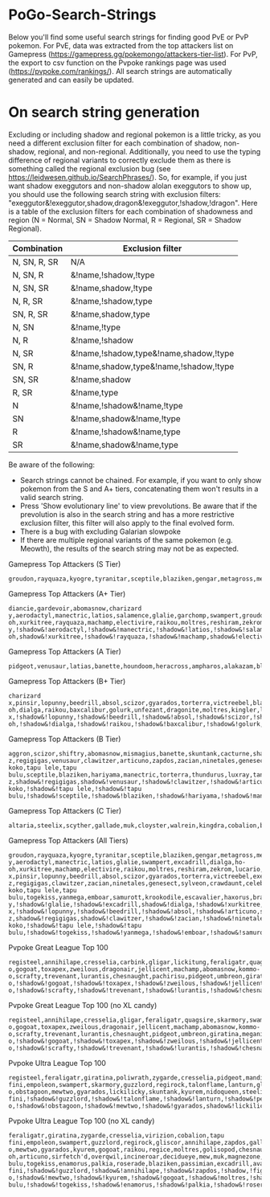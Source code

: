 # PoGo-Search-Strings

Below you'll find some useful search strings for finding good PvE or PvP pokemon. For PvE, data was extracted from the top attackers list on Gamepress (https://gamepress.gg/pokemongo/attackers-tier-list). For PvP, the export to csv function on the Pvpoke rankings page was used (https://pvpoke.com/rankings/). All search strings are automatically generated and can easily be updated.

# On search string generation

Excluding or including shadow and regional pokemon is a little tricky, as you need a different exclusion filter for each combination of shadow, non-shadow, regional, and non-regional. Additionally, you need to use the typing difference of regional variants to correctly exclude them as there is something called the regional exclusion bug (see https://leidwesen.github.io/SearchPhrases/). So, for example, if you just want shadow exeggutors and non-shadow alolan exeggutors to show up, you should use the following search string with exclusion filters: "exeggutor&!exeggutor,shadow,dragon&!exeggutor,!shadow,!dragon". Here is a table of the exclusion filters for each combination of shadowness and region (N = Normal, SN = Shadow Normal, R = Regional, SR = Shadow Regional).

| Combination  | Exclusion filter                       |
|--------------|----------------------------------------|
| N, SN, R, SR | N/A                                    |
| N, SN, R     | &!name,!shadow,!type                   |
| N, SN, SR    | &!name,shadow,!type                    |
| N, R, SR     | &!name,!shadow,type                    |
| SN, R, SR    | &!name,shadow,type                     |
| N, SN        | &!name,!type                           |
| N, R         | &!name,!shadow                         |
| N, SR        | &!name,!shadow,type&!name,shadow,!type |
| SN, R        | &!name,shadow,type&!name,!shadow,!type |
| SN, SR       | &!name,shadow                          |
| R, SR        | &!name,type                            |
| N            | &!name,!shadow&!name,!type             |
| SN           | &!name,shadow&!name,!type              |
| R            | &!name,!shadow&!name,type              |
| SR           | &!name,shadow&!name,type               |

Be aware of the following:
- Search strings cannot be chained. For example, if you want to only show pokemon from the S and A+ tiers, concatenating them won't results in a valid search string.
- Press 'Show evolutionary line' to view prevolutions. Be aware that if the prevolution is also in the search string and has a more restrictive exclusion filter, this filter will also apply to the final evolved form.
- There is a bug with excluding Galarian slowpoke
- If there are multiple regional variants of the same pokemon (e.g. Meowth), the results of the search string may not be as expected.

Gamepress Top Attackers (S Tier)
```
groudon,rayquaza,kyogre,tyranitar,sceptile,blaziken,gengar,metagross,mewtwo,salamence,dragonite,garchomp,palkia,kartana,mamoswine,terrakion,chandelure,rhyperior,rampardos&!groudon,!shadow&!rayquaza,!shadow&!kyogre,!shadow&!sceptile,!shadow&!blaziken,!shadow&!gengar,!shadow&!metagross,shadow&!mewtwo,shadow&!salamence,shadow&!dragonite,shadow&!garchomp,shadow&!palkia,!shadow&!kartana,!shadow&!mamoswine,shadow&!terrakion,!shadow&!chandelure,shadow&!rhyperior,shadow&!rampardos,shadow
```

Gamepress Top Attackers (A+ Tier)
```
diancie,gardevoir,abomasnow,charizard y,aerodactyl,manectric,latios,salamence,glalie,garchomp,swampert,groudon,kyogre,excadrill,dialga,ho-oh,xurkitree,rayquaza,machamp,electivire,raikou,moltres,reshiram,zekrom,rhyperior,lucario,darmanitan&!diancie,!shadow&!gardevoir,!shadow&!abomasnow,!shadow&!charizard y,!shadow&!aerodactyl,!shadow&!manectric,!shadow&!latios,!shadow&!salamence,!shadow&!glalie,!shadow&!garchomp,!shadow&!groudon,shadow&!kyogre,shadow&!excadrill,shadow&!dialga,!shadow&!ho-oh,shadow&!xurkitree,!shadow&!rayquaza,!shadow&!machamp,shadow&!electivire,shadow&!raikou,shadow&!moltres,shadow&!moltres,!dark&!reshiram,!shadow&!zekrom,!shadow&!rhyperior,!shadow&!lucario,!shadow&!darmanitan,shadow&!darmanitan,!ice
```

Gamepress Top Attackers (A Tier)
```
pidgeot,venusaur,latias,banette,houndoom,heracross,ampharos,alakazam,blastoise,gengar,gardevoir,tangrowth,hariyama,staraptor,honchkrow,latios,blaziken,sceptile,aerodactyl,entei,zapdos,metagross,weavile,salamence,kyogre,enamorus,groudon,rampardos,garchomp,mamoswine,heatran,darkrai,conkeldurr,giratina,chandelure,hydreigon,volcarona,thundurus,landorus,keldeo,hoopa,yveltal,magnezone,tyranitar,mewtwo&!pidgeot,!shadow&!venusaur,!shadow&!latias,!shadow&!banette,!shadow&!houndoom,!shadow&!heracross,!shadow&!ampharos,!shadow&!alakazam,!shadow&!blastoise,!shadow&!gengar,shadow&!gardevoir,shadow&!tangrowth,shadow&!hariyama,shadow&!staraptor,shadow&!honchkrow,shadow&!latios,shadow&!blaziken,shadow&!sceptile,shadow&!aerodactyl,shadow&!entei,shadow&!zapdos,shadow&!zapdos,!fighting&!metagross,!shadow&!weavile,shadow&!salamence,!shadow&!kyogre,!shadow&!enamorus,!shadow&!groudon,!shadow&!rampardos,!shadow&!garchomp,!shadow&!mamoswine,!shadow&!heatran,!shadow&!darkrai,!shadow&!conkeldurr,!shadow&!giratina,!shadow&!chandelure,!shadow&!hydreigon,!shadow&!volcarona,!shadow&!thundurus,!shadow&!landorus,!shadow&!keldeo,!shadow&!hoopa,!shadow&!yveltal,!shadow&!magnezone,shadow&!tyranitar,!shadow&!mewtwo,!shadow
```

Gamepress Top Attackers (B+ Tier)
```
charizard x,pinsir,lopunny,beedrill,absol,scizor,gyarados,torterra,victreebel,blastoise,exeggutor,articuno,toxicroak,charizard,granbull,manectric,lugia,typhlosion,feraligatr,luxray,golem,infernape,empoleon,alakazam,venusaur,kyurem,vikavolt,breloom,gardevoir,zarude,swampert,pheromosa,nihilego,ho-oh,dialga,raikou,baxcalibur,golurk,unfezant,dragonite,moltres,kingler,latios,palkia,darmanitan,glaceon,landorus,zoroark,gengar,gigalith,shaymin,azelf,electivire,staraptor,chesnaught,tyrantrum,xerneas,magnezone,weavile,honchkrow,roserade,machamp&!charizard x,!shadow&!lopunny,!shadow&!beedrill,!shadow&!absol,!shadow&!scizor,!shadow&!torterra,shadow&!victreebel,shadow&!blastoise,shadow&!exeggutor,shadow&!articuno,shadow&!articuno,!psychic&!toxicroak,shadow&!charizard,shadow&!granbull,shadow&!manectric,shadow&!lugia,shadow&!typhlosion,shadow&!typhlosion,!ghost&!feraligatr,shadow&!luxray,shadow&!golem,shadow&!infernape,shadow&!empoleon,shadow&!alakazam,shadow&!venusaur,shadow&!kyurem,!shadow&!vikavolt,!shadow&!breloom,!shadow&!gardevoir,!shadow&!zarude,!shadow&!swampert,!shadow&!pheromosa,!shadow&!nihilego,!shadow&!ho-oh,!shadow&!dialga,!shadow&!raikou,!shadow&!baxcalibur,!shadow&!golurk,shadow&!unfezant,shadow&!dragonite,!shadow&!moltres,!shadow&!moltres,!dark&!kingler,!shadow&!latios,!shadow&!palkia,!shadow&!darmanitan,!shadow&!glaceon,!shadow&!landorus,!shadow&!zoroark,!shadow&!zoroark,!ghost&!gengar,!shadow&!gigalith,!shadow&!shaymin,!shadow&!azelf,!shadow&!electivire,!shadow&!staraptor,!shadow&!chesnaught,!shadow&!tyrantrum,!shadow&!xerneas,!shadow&!magnezone,!shadow&!weavile,!shadow&!honchkrow,!shadow&!roserade,!shadow&!machamp,!shadow
```

Gamepress Top Attackers (B Tier)
```
aggron,scizor,shiftry,abomasnow,mismagius,banette,skuntank,cacturne,sharpedo,ampharos,magmortar,hippowdon,latias,arcanine,vileplume,flygon,houndoom,porygon-z,regigigas,venusaur,clawitzer,articuno,zapdos,zacian,ninetales,genesect,sylveon,aerodactyl,crawdaunt,feraligatr,granbull,celebi,tapu koko,tapu lele,tapu bulu,sceptile,blaziken,hariyama,manectric,torterra,thundurus,luxray,tangrowth,togekiss,yanmega,golem,emboar,samurott,unfezant,krookodile,escavalier,haxorus,braviary,tornadus&!shiftry,shadow&!abomasnow,shadow&!mismagius,shadow&!banette,shadow&!skuntank,shadow&!cacturne,shadow&!sharpedo,shadow&!ampharos,shadow&!magmortar,shadow&!hippowdon,shadow&!latias,shadow&!arcanine,shadow&!arcanine,!rock&!vileplume,shadow&!flygon,shadow&!houndoom,shadow&!porygon-z,shadow&!regigigas,shadow&!venusaur,!shadow&!clawitzer,!shadow&!articuno,!shadow&!articuno,psychic&!zapdos,!shadow&!zacian,!shadow&!ninetales,shadow&!ninetales,ice&!genesect,!shadow&!sylveon,!shadow&!aerodactyl,!shadow&!crawdaunt,!shadow&!feraligatr,!shadow&!granbull,!shadow&!celebi,!shadow&!tapu koko,!shadow&!tapu lele,!shadow&!tapu bulu,!shadow&!sceptile,!shadow&!blaziken,!shadow&!hariyama,!shadow&!manectric,!shadow&!torterra,!shadow&!thundurus,!shadow&!luxray,!shadow&!tangrowth,!shadow&!togekiss,!shadow&!yanmega,!shadow&!golem,!shadow&!golem,electric&!emboar,!shadow&!samurott,!shadow&!samurott,!dark&!unfezant,!shadow&!krookodile,!shadow&!escavalier,!shadow&!haxorus,!shadow&!braviary,!shadow&!braviary,!psychic&!tornadus,!shadow
```

Gamepress Top Attackers (C Tier)
```
altaria,steelix,scyther,gallade,muk,cloyster,walrein,kingdra,cobalion,bisharp,accelgor,virizion,tornadus,meloetta,eelektross,charizard,greninja,sirfetch'd,delphox,zebstrika,hoopa,braviary,overqwil,drifblim,archeops,simisage,alakazam,incineroar,victreebel,golem,exeggutor,jynx,pinsir,gyarados,jolteon,typhlosion,espeon,entei,lugia,toucannon,victini,lycanroc,lunala,cacturne,banette,jirachi,giratina,infernape,empoleon,raichu,deoxys,pidgeot&!altaria,!shadow&!steelix,!shadow&!scyther,shadow&!muk,shadow&!cloyster,shadow&!walrein,shadow&!kingdra,shadow&!cobalion,!shadow&!bisharp,!shadow&!accelgor,!shadow&!virizion,!shadow&!tornadus,!shadow&!meloetta,!shadow&!eelektross,!shadow&!charizard,!shadow&!greninja,!shadow&!sirfetch'd,!shadow&!delphox,!shadow&!hoopa,!shadow&!braviary,!shadow&!braviary,psychic&!overqwil,!shadow&!drifblim,shadow&!archeops,!shadow&!simisage,!shadow&!alakazam,!shadow&!incineroar,!shadow&!victreebel,!shadow&!golem,!shadow&!golem,!electric&!exeggutor,!shadow&!jynx,!shadow&!pinsir,!shadow&!gyarados,!shadow&!jolteon,!shadow&!typhlosion,!shadow&!typhlosion,!ghost&!espeon,!shadow&!entei,!shadow&!lugia,!shadow&!toucannon,!shadow&!victini,!shadow&!lycanroc,!shadow&!lunala,!shadow&!cacturne,!shadow&!banette,!shadow&!jirachi,!shadow&!giratina,!shadow&!infernape,!shadow&!empoleon,!shadow&!raichu,!shadow&!raichu,psychic&!deoxys,!shadow&!pidgeot,shadow
```

Gamepress Top Attackers (All Tiers)
```
groudon,rayquaza,kyogre,tyranitar,sceptile,blaziken,gengar,metagross,mewtwo,salamence,dragonite,garchomp,palkia,kartana,mamoswine,terrakion,chandelure,rhyperior,rampardos,diancie,gardevoir,abomasnow,charizard y,aerodactyl,manectric,latios,glalie,swampert,excadrill,dialga,ho-oh,xurkitree,machamp,electivire,raikou,moltres,reshiram,zekrom,lucario,darmanitan,pidgeot,venusaur,latias,banette,houndoom,heracross,ampharos,alakazam,blastoise,tangrowth,hariyama,staraptor,honchkrow,entei,zapdos,weavile,enamorus,heatran,darkrai,conkeldurr,giratina,hydreigon,volcarona,thundurus,landorus,keldeo,hoopa,yveltal,magnezone,charizard x,pinsir,lopunny,beedrill,absol,scizor,gyarados,torterra,victreebel,exeggutor,articuno,toxicroak,charizard,granbull,lugia,typhlosion,feraligatr,luxray,golem,infernape,empoleon,kyurem,vikavolt,breloom,zarude,pheromosa,nihilego,baxcalibur,golurk,unfezant,kingler,glaceon,zoroark,gigalith,shaymin,azelf,chesnaught,tyrantrum,xerneas,roserade,aggron,shiftry,mismagius,skuntank,cacturne,sharpedo,magmortar,hippowdon,arcanine,vileplume,flygon,porygon-z,regigigas,clawitzer,zacian,ninetales,genesect,sylveon,crawdaunt,celebi,tapu koko,tapu lele,tapu bulu,togekiss,yanmega,emboar,samurott,krookodile,escavalier,haxorus,braviary,tornadus,altaria,steelix,scyther,gallade,muk,cloyster,walrein,kingdra,cobalion,bisharp,accelgor,virizion,meloetta,eelektross,greninja,sirfetch'd,delphox,zebstrika,overqwil,drifblim,archeops,simisage,incineroar,jynx,jolteon,espeon,toucannon,victini,lycanroc,lunala,jirachi,raichu,deoxys&!rayquaza,!shadow&!palkia,!shadow&!kartana,!shadow&!terrakion,!shadow&!diancie,!shadow&!charizard y,!shadow&!glalie,!shadow&!excadrill,shadow&!dialga,!shadow&!xurkitree,!shadow&!moltres,!dark&!reshiram,!shadow&!zekrom,!shadow&!lucario,!shadow&!darmanitan,!shadow,!ice&!heracross,!shadow&!zapdos,!shadow,!fighting&!enamorus,!shadow&!heatran,!shadow&!darkrai,!shadow&!conkeldurr,!shadow&!giratina,!shadow&!hydreigon,!shadow&!volcarona,!shadow&!thundurus,!shadow&!landorus,!shadow&!keldeo,!shadow&!hoopa,!shadow&!yveltal,!shadow&!charizard x,!shadow&!lopunny,!shadow&!beedrill,!shadow&!absol,!shadow&!articuno,shadow,psychic&!articuno,!shadow,!psychic&!toxicroak,shadow&!typhlosion,!ghost&!kyurem,!shadow&!vikavolt,!shadow&!breloom,!shadow&!zarude,!shadow&!pheromosa,!shadow&!nihilego,!shadow&!baxcalibur,!shadow&!golurk,shadow&!kingler,!shadow&!glaceon,!shadow&!zoroark,!shadow&!zoroark,!ghost&!gigalith,!shadow&!shaymin,!shadow&!azelf,!shadow&!chesnaught,!shadow&!tyrantrum,!shadow&!xerneas,!shadow&!roserade,!shadow&!shiftry,shadow&!mismagius,shadow&!skuntank,shadow&!sharpedo,shadow&!magmortar,shadow&!hippowdon,shadow&!arcanine,shadow&!arcanine,!rock&!vileplume,shadow&!flygon,shadow&!porygon-z,shadow&!regigigas,shadow&!clawitzer,!shadow&!zacian,!shadow&!ninetales,shadow&!ninetales,ice&!genesect,!shadow&!sylveon,!shadow&!crawdaunt,!shadow&!celebi,!shadow&!tapu koko,!shadow&!tapu lele,!shadow&!tapu bulu,!shadow&!togekiss,!shadow&!yanmega,!shadow&!emboar,!shadow&!samurott,!shadow&!samurott,!dark&!krookodile,!shadow&!escavalier,!shadow&!haxorus,!shadow&!braviary,!shadow&!tornadus,!shadow&!altaria,!shadow&!steelix,!shadow&!scyther,shadow&!muk,shadow&!cloyster,shadow&!walrein,shadow&!kingdra,shadow&!cobalion,!shadow&!bisharp,!shadow&!accelgor,!shadow&!virizion,!shadow&!meloetta,!shadow&!eelektross,!shadow&!greninja,!shadow&!sirfetch'd,!shadow&!delphox,!shadow&!overqwil,!shadow&!drifblim,shadow&!archeops,!shadow&!simisage,!shadow&!incineroar,!shadow&!jynx,!shadow&!jolteon,!shadow&!espeon,!shadow&!toucannon,!shadow&!victini,!shadow&!lycanroc,!shadow&!lunala,!shadow&!jirachi,!shadow&!raichu,!shadow&!raichu,psychic&!deoxys,!shadow
```

Pvpoke Great League Top 100
```
registeel,annihilape,cresselia,carbink,gligar,lickitung,feraligatr,quagsire,skarmory,swampert,lanturn,mandibuzz,azumarill,bastiodon,mantine,gallade,guzzlord,clodsire,medicham,stunfisk,whiscash,empoleon,serperior,goodra,pelipper,poliwrath,vigoroth,hakamo-o,gogoat,toxapex,zweilous,dragonair,jellicent,machamp,abomasnow,kommo-o,scrafty,trevenant,lurantis,chesnaught,pachirisu,pidgeot,umbreon,giratina,meganium,deoxys,wobbuffet,hippowdon,charjabug,diggersby,gliscor,hitmontop,golbat,sableye,altaria,venusaur,wigglytuff,arctibax,dragonite,sandslash,tropius,greedent,greninja,ferrothorn,dubwool,cradily,regirock,runerigus,togedemaru,magnezone,politoed,hippopotas,skeledirge,cofagrigus,excadrill,jumpluff,sirfetch'd&!annihilape,!shadow&!cresselia,!shadow&!carbink,!shadow&!lickitung,!shadow&!lanturn,!shadow&!mandibuzz,!shadow&!azumarill,!shadow&!mantine,!shadow&!guzzlord,!shadow&!clodsire,!shadow&!medicham,!shadow&!stunfisk,!shadow&!serperior,!shadow&!goodra,!shadow&!pelipper,!shadow&!vigoroth,!shadow&!hakamo-o,!shadow&!gogoat,!shadow&!toxapex,!shadow&!zweilous,!shadow&!jellicent,!shadow&!abomasnow,shadow&!kommo-o,!shadow&!scrafty,!shadow&!trevenant,!shadow&!lurantis,!shadow&!chesnaught,!shadow&!pachirisu,!shadow&!umbreon,!shadow&!giratina,!shadow&!deoxys,!shadow&!wobbuffet,!shadow&!hippowdon,shadow&!charjabug,!shadow&!diggersby,!shadow&!golbat,shadow&!sableye,!shadow&!altaria,!shadow&!wigglytuff,!shadow&!arctibax,!shadow&!sandslash,ice&!tropius,!shadow&!greedent,!shadow&!greninja,!shadow&!ferrothorn,!shadow&!dubwool,!shadow&!regirock,!shadow&!runerigus,!shadow&!togedemaru,!shadow&!magnezone,shadow&!politoed,shadow&!hippopotas,shadow&!skeledirge,!shadow&!cofagrigus,!shadow&!excadrill,shadow&!jumpluff,shadow&!sirfetch'd,!shadow
```

Pvpoke Great League Top 100 (no XL candy)
```
registeel,annihilape,cresselia,gligar,feraligatr,quagsire,skarmory,swampert,lanturn,mandibuzz,mantine,gallade,guzzlord,clodsire,stunfisk,whiscash,empoleon,serperior,goodra,pelipper,poliwrath,vigoroth,hakamo-o,gogoat,toxapex,zweilous,dragonair,jellicent,machamp,abomasnow,kommo-o,scrafty,trevenant,lurantis,chesnaught,pidgeot,umbreon,giratina,meganium,deoxys,hippowdon,charjabug,gliscor,hitmontop,golbat,altaria,venusaur,wigglytuff,arctibax,dragonite,sandslash,tropius,greedent,greninja,ferrothorn,dubwool,cradily,regirock,runerigus,togedemaru,magnezone,politoed,skeledirge,cofagrigus,excadrill,sirfetch'd,sneasler,talonflame,aurorus,ninetales,obstagoon,walrein,dewgong,flygon,froslass&!annihilape,!shadow&!cresselia,!shadow&!lanturn,!shadow&!mandibuzz,!shadow&!mantine,!shadow&!guzzlord,!shadow&!clodsire,!shadow&!stunfisk,!shadow&!serperior,!shadow&!goodra,!shadow&!pelipper,!shadow&!vigoroth,!shadow&!hakamo-o,!shadow&!gogoat,!shadow&!toxapex,!shadow&!zweilous,!shadow&!jellicent,!shadow&!kommo-o,!shadow&!scrafty,!shadow&!trevenant,!shadow&!lurantis,!shadow&!chesnaught,!shadow&!umbreon,!shadow&!giratina,!shadow&!deoxys,!shadow&!hippowdon,shadow&!charjabug,!shadow&!altaria,!shadow&!wigglytuff,!shadow&!arctibax,!shadow&!sandslash,ice&!tropius,!shadow&!greedent,!shadow&!greninja,!shadow&!ferrothorn,!shadow&!dubwool,!shadow&!regirock,!shadow&!runerigus,!shadow&!togedemaru,!shadow&!politoed,shadow&!skeledirge,!shadow&!cofagrigus,!shadow&!excadrill,shadow&!sirfetch'd,!shadow&!sneasler,shadow&!talonflame,!shadow&!aurorus,!shadow&!ninetales,shadow&!ninetales,ice&!obstagoon,!shadow&!walrein,shadow&!dewgong,!shadow&!flygon,shadow&!froslass,!shadow
```

Pvpoke Ultra League Top 100
```
registeel,feraligatr,giratina,poliwrath,zygarde,cresselia,pidgeot,mandibuzz,virizion,cobalion,tapu fini,empoleon,swampert,skarmory,guzzlord,regirock,talonflame,lanturn,gliscor,pelipper,annihilape,jellicent,zapdos,tentacruel,gallade,deoxys,skeledirge,meganium,staraptor,venusaur,dragonite,goodra,greedent,bellibolt,charizard,walrein,trevenant,buzzwole,dragalge,scrafty,abomasnow,aurorus,florges,stunfisk,serperior,greninja,hitmontop,politoed,bombirdier,machamp,sneasler,toxicroak,ninetales,gengar,blastoise,clefable,cofagrigus,dubwool,hippowdon,kommo-o,obstagoon,mewtwo,gyarados,lickilicky,skuntank,kyurem,nidoqueen,steelix,gogoat,drapion,raikou,regice,runerigus,weezing&!giratina,!shadow&!zygarde,!shadow&!cresselia,!shadow&!mandibuzz,!shadow&!virizion,!shadow&!cobalion,!shadow&!tapu fini,!shadow&!guzzlord,!shadow&!talonflame,!shadow&!lanturn,!shadow&!pelipper,!shadow&!annihilape,!shadow&!jellicent,!shadow&!zapdos,!fighting&!deoxys,!shadow&!skeledirge,!shadow&!staraptor,shadow&!dragonite,shadow&!goodra,!shadow&!greedent,!shadow&!bellibolt,!shadow&!trevenant,!shadow&!buzzwole,!shadow&!dragalge,!shadow&!scrafty,!shadow&!aurorus,!shadow&!florges,!shadow&!stunfisk,!shadow&!serperior,!shadow&!greninja,!shadow&!bombirdier,!shadow&!machamp,shadow&!ninetales,shadow&!ninetales,ice&!blastoise,!shadow&!clefable,!shadow&!cofagrigus,!shadow&!dubwool,!shadow&!kommo-o,!shadow&!obstagoon,!shadow&!mewtwo,!shadow&!gyarados,shadow&!lickilicky,!shadow&!skuntank,shadow&!kyurem,!shadow&!steelix,!shadow&!gogoat,!shadow&!drapion,shadow&!raikou,!shadow&!regice,!shadow&!runerigus,!shadow&!weezing,!shadow&!weezing,fairy
```

Pvpoke Ultra League Top 100 (no XL candy)
```
feraligatr,giratina,zygarde,cresselia,virizion,cobalion,tapu fini,empoleon,swampert,guzzlord,regirock,gliscor,annihilape,zapdos,gallade,skeledirge,staraptor,venusaur,dragonite,goodra,bellibolt,charizard,walrein,buzzwole,aurorus,florges,greninja,machamp,sneasler,gengar,hippowdon,kommo-o,mewtwo,gyarados,kyurem,gogoat,raikou,regice,moltres,golisopod,chesnaught,escavalier,suicune,ho-oh,articuno,sirfetch'd,overqwil,incineroar,decidueye,mew,muk,magnezone,tangrowth,landorus,snorlax,luxray,conkeldurr,genesect,vaporeon,sylveon,tapu bulu,togekiss,enamorus,palkia,roserade,blaziken,passimian,excadrill,avalugg,typhlosion&!giratina,!shadow&!zygarde,!shadow&!cresselia,!shadow&!virizion,!shadow&!cobalion,!shadow&!tapu fini,!shadow&!guzzlord,!shadow&!annihilape,!shadow&!zapdos,!shadow,!fighting&!skeledirge,!shadow&!goodra,!shadow&!bellibolt,!shadow&!buzzwole,!shadow&!aurorus,!shadow&!florges,!shadow&!greninja,!shadow&!kommo-o,!shadow&!mewtwo,!shadow&!kyurem,!shadow&!gogoat,!shadow&!moltres,!shadow&!moltres,dark&!golisopod,!shadow&!chesnaught,!shadow&!escavalier,!shadow&!articuno,!shadow&!articuno,!psychic&!sirfetch'd,!shadow&!overqwil,!shadow&!incineroar,!shadow&!decidueye,!shadow&!decidueye,!fighting&!mew,!shadow&!muk,!dark&!landorus,!shadow&!luxray,shadow&!conkeldurr,!shadow&!genesect,!shadow&!vaporeon,!shadow&!sylveon,!shadow&!tapu bulu,!shadow&!togekiss,!shadow&!enamorus,!shadow&!palkia,!shadow&!roserade,!shadow&!blaziken,shadow&!passimian,!shadow&!excadrill,shadow&!avalugg,!shadow&!avalugg,rock&!typhlosion,!shadow&!typhlosion,!ghost
```
